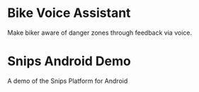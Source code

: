 # Bike Voice Assistant
Make biker aware of danger zones through feedback via voice.
# Snips Android Demo
A demo of the Snips Platform for Android

